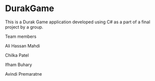 # DurakGame

This is a Durak Game application developed using C# as a part of a final project by a group.

Team members

Ali Hassan Mahdi

Chilka Patel

Ifham Buhary

Avindi Premaratne
